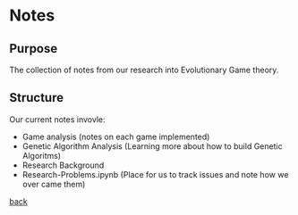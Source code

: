 # Notes

## Purpose

The collection of notes from our research into Evolutionary Game theory.

## Structure

Our current notes invovle:

- Game analysis (notes on each game implemented)
- Genetic Algorithm Analysis (Learning more about how to build Genetic Algoritms)
- Research Background 
- Research-Problems.ipynb (Place for us to track issues and note how we over came them)

[back]("README.md")
